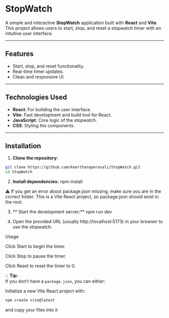 # StopWatch

A simple and interactive **StopWatch** application built with **React** and **Vite**. This project allows users to start, stop, and reset a stopwatch timer with an intuitive user interface.

---

## Features

- Start, stop, and reset functionality.
- Real-time timer updates.
- Clean and responsive UI.

---

## Technologies Used

- **React**: For building the user interface.
- **Vite**: Fast development and build tool for React.
- **JavaScript**: Core logic of the stopwatch.
- **CSS**: Styling the components.

---

## Installation

1. **Clone the repository:**

```bash
git clone https://github.com/keerthanaperavali/StopWatch.git
cd StopWatch
```

2. **Install dependencies:**
npm install

⚠️ If you get an error about package.json missing, make sure you are in the correct folder. This is a Vite React project, so package.json should exist in the root.

3. ** Start the development server:**
npm run dev

4. Open the provided URL (usually http://localhost:5173) in your browser to use the stopwatch.

Usage

Click Start to begin the timer.

Click Stop to pause the timer.

Click Reset to reset the timer to 0.


💡 **Tip:**  
If you don’t have a `package.json`, you can either:

Initialize a new Vite React project with:

```bash
npm create vite@latest
```
and copy your files into it
